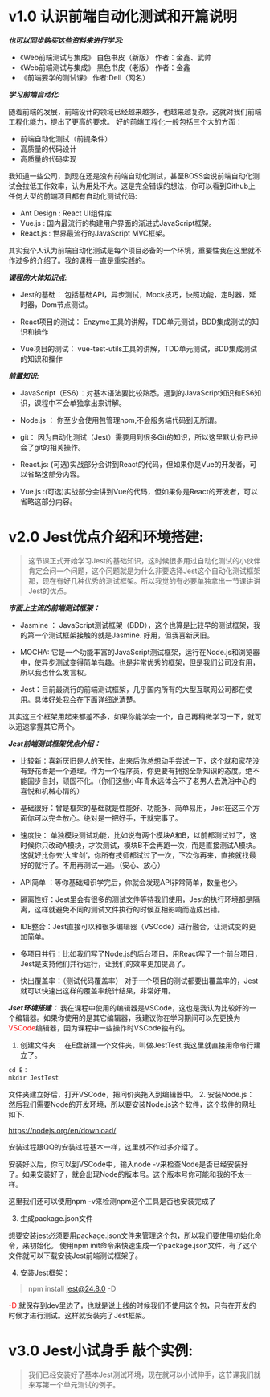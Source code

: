 # v1.0 认识前端自动化测试和开篇说明

***也可以同步购买这些资料来进行学习:*** 

* 《Web前端测试与集成》 白色书皮（新版） 作者：金鑫、武帅
* 《Web前端测试与集成》 黑色书皮（老版） 作者：金鑫
* 《前端要学的测试课》 作者:Dell（网名）


***学习前端自动化:*** 

随着前端的发展，前端设计的领域已经越来越多，也越来越复杂。这就对我们前端工程化能力，提出了更高的要求。 好的前端工程化一般包括三个大的方面：

* 前端自动化测试（前提条件）
* 高质量的代码设计
* 高质量的代码实现

我知道一些公司，到现在还是没有前端自动化测试，甚至BOSS会说前端自动化测试会拉低工作效率，认为用处不大。这是完全错误的想法，你可以看到Github上任何大型的前端项目都有自动化测试代码:

* Ant Design : React UI组件库
* Vue.js : 国内最流行的构建用户界面的渐进式JavaScript框架。
* React.js : 世界最流行的JavaScript MVC框架。

其实我个人认为前端自动化测试是每个项目必备的一个环境，重要性我在这里就不作过多的介绍了。我的课程一直是重实践的。

***课程的大体知识点:*** 
* Jest的基础： 包括基础API，异步测试，Mock技巧，快照功能，定时器，延时器，Dom节点测试。

* React项目的测试： Enzyme工具的讲解，TDD单元测试，BDD集成测试的知识和操作

* Vue项目的测试： vue-test-utils工具的讲解，TDD单元测试，BDD集成测试的知识和操作

***前置知识:*** 
* JavaScript（ES6）：对基本语法要比较熟悉，遇到的JavaScript知识和ES6知识，课程中不会单独拿出来讲解。

* Node.js ： 你至少会使用包管理npm,不会服务端代码到无所谓。

* git： 因为自动化测试（Jest）需要用到很多Git的知识，所以这里默认你已经会了git的相关操作。

* React.js: (可选)实战部分会讲到React的代码，但如果你是Vue的开发者，可以省略这部分内容。

* Vue.js :(可选)实战部分会讲到Vue的代码，但如果你是React的开发者，可以省略这部分内容。

# v2.0 Jest优点介绍和环境搭建:
> 这节课正式开始学习Jest的基础知识，这时候很多用过自动化测试的小伙伴肯定会问一个问题，这个问题就是为什么非要选择Jest这个自动化测试框架那，现在有好几种优秀的测试框架。所以我觉的有必要单独拿出一节课讲讲Jest的优点。

***市面上主流的前端测试框架：***
* Jasmine ： JavaScript测试框架（BDD），这个也算是比较早的测试框架，我的第一个测试框架接触的就是Jasmine. 好用，但我喜新厌旧。

* MOCHA: 它是一个功能丰富的JavaScript测试框架，运行在Node.js和浏览器中，使异步测试变得简单有趣。也是非常优秀的框架，但是我们公司没有用，所以我也什么发言权。

* Jest：目前最流行的前端测试框架，几乎国内所有的大型互联网公司都在使用。具体好处我会在下面详细说清楚。

其实这三个框架用起来都差不多，如果你能学会一个，自己再稍微学习一下，就可以迅速掌握其它两个。

***Jest前端测试框架优点介绍：***
* 比较新：喜新厌旧是人的天性，出来后你总想动手尝试一下，这个就和家花没有野花香是一个道理。作为一个程序员，你更要有拥抱全新知识的态度。绝不能固步自封，顽固不化。（你们这些小年青永远体会不了老男人去洗浴中心的喜悦和机械心情的）

* 基础很好：曾是框架的基础就是性能好、功能多、简单易用，Jest在这三个方面你可以完全放心。绝对是一把好手，干就完事了。

* 速度快： 单独模块测试功能，比如说有两个模块A和B，以前都测试过了，这时候你只改动A模块，才次测试，模块B不会再跑一次，而是直接测试A模块。这就好比你去‘大宝剑’，你所有技师都试过了一次，下次你再来，直接就找最好的就行了。不用再测试一遍。（安心、放心）

* API简单 ：等你基础知识学完后，你就会发现API非常简单，数量也少。

* 隔离性好：Jest里会有很多的测试文件等待我们使用，Jest的执行环境都是隔离，这样就避免不同的测试文件执行的时候互相影响而造成出错。

* IDE整合：Jest直接可以和很多编辑器（VSCode）进行融合，让测试变的更加简单。

* 多项目并行：比如我们写了Node.js的后台项目，用React写了一个前台项目，Jest是支持他们并行运行，让我们的效率更加提高了。

* 快出覆盖率：（测试代码覆盖率） 对于一个项目的测试都要出覆盖率的，Jest就可以快速出这样的覆盖率统计结果，非常好用。

***Jset环境搭建：***
我在课程中使用的编辑器是VSCode，这也是我认为比较好的一个编辑器。如果你使用的是其它编辑器，我建议你在学习期间可以先更换为<font color="red">VSCode</font>编辑器，因为课程中一些操作时VSCode独有的。
1. 创建文件夹：
在E盘新建一个文件夹，叫做JestTest,我这里就直接用命令行建立了。
```javascript
cd E：
mkdir JestTest
```
文件夹建立好后，打开VSCode，把问价夹拖入到编辑器中。
2. 安装Node.js：
然后我们需要Node的开发环境，所以要安装Node.js这个软件，这个软件的网址如下.

https://nodejs.org/en/download/

安装过程跟QQ的安装过程基本一样，这里就不作过多介绍了。

安装好以后，你可以到VSCode中，输入node -v来检查Node是否已经安装好了。如果安装好了，就会出现Node的版本号。这个版本号你可能和我的不太一样。

这里我们还可以使用npm -v来检测npm这个工具是否也安装完成了

3. 生成package.json文件

想要安装jest必须要用package.json文件来管理这个包，所以我们要使用初始化命令，来初始化。 使用npm init命令来快速生成一个package.json文件，有了这个文件就可以下载安装Jest前端测试框架了。

4. 安装Jest框架：
> npm install jest@24.8.0 -D

<font color="red">-D</font> 就保存到dev里边了，也就是说上线的时候我们不使用这个包，只有在开发的时候才进行测试。这样就安装完了Jest框架。

# v3.0  Jest小试身手 敲个实例:
> 我们已经安装好了基本Jest测试环境，现在就可以小试伸手，这节课我们就来写第一个单元测试的例子。


